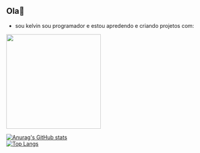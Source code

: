 ## Ola👋

- sou kelvin sou programador e estou apredendo e criando projetos com:

 <img  width="250px" src="https://just-roadmap.netlify.app/transparent-html-css-javascript.png" slt="mhl-logo"/>

 [![Anurag's GitHub stats](https://github-readme-stats.vercel.app/api?username=kelvincorrea01)](https://github.com/anuraghazra/github-readme-stats)
 <br>
 [![Top Langs](https://github-readme-stats.vercel.app/api/top-langs/?username=kelvincorrea01)](https://github.com/anuraghazra/github-readme-stats)
